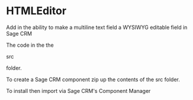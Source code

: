 # HTMLEditor
Add in the ability to make a multiline text field a WYSIWYG editable field in Sage CRM

The code in the the 

src

folder.

To create a Sage CRM component zip up the contents of the src folder. 

To install then import via Sage CRM's Component Manager

